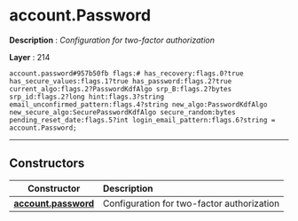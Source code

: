 # account.Password

**Description** : *Configuration for two\-factor authorization*

**Layer** : 214

```tl
account.password#957b50fb flags:# has_recovery:flags.0?true has_secure_values:flags.1?true has_password:flags.2?true current_algo:flags.2?PasswordKdfAlgo srp_B:flags.2?bytes srp_id:flags.2?long hint:flags.3?string email_unconfirmed_pattern:flags.4?string new_algo:PasswordKdfAlgo new_secure_algo:SecurePasswordKdfAlgo secure_random:bytes pending_reset_date:flags.5?int login_email_pattern:flags.6?string = account.Password;
```

---

## Constructors

| Constructor | Description |
| :---: | :--- |
| [**account.password**](constructor/account.password) | Configuration for two-factor authorization |